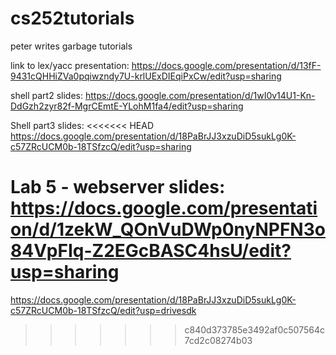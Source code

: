 # cs252tutorials
peter writes garbage tutorials

link to lex/yacc presentation:
https://docs.google.com/presentation/d/13fF-9431cQHHiZVa0pqiwzndy7U-krlUExDIEqiPxCw/edit?usp=sharing

shell part2 slides:
https://docs.google.com/presentation/d/1wI0v14U1-Kn-DdGzh2zyr82f-MgrCEmtE-YLohM1fa4/edit?usp=sharing

Shell part3 slides:
<<<<<<< HEAD
https://docs.google.com/presentation/d/18PaBrJJ3xzuDiD5sukLg0K-c57ZRcUCM0b-18TSfzcQ/edit?usp=sharing

Lab 5 - webserver slides:
https://docs.google.com/presentation/d/1zekW_QOnVuDWp0nyNPFN3o84VpFIq-Z2EGcBASC4hsU/edit?usp=sharing
=======
https://docs.google.com/presentation/d/18PaBrJJ3xzuDiD5sukLg0K-c57ZRcUCM0b-18TSfzcQ/edit?usp=drivesdk
>>>>>>> c840d373785e3492af0c507564c7cd2c08274b03
